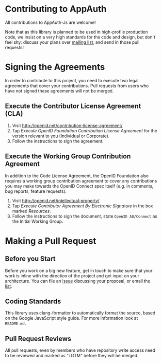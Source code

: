 # Contributing to AppAuth

All contributions to AppAuth-Js are welcome!

Note that as this library is planned to be used in high-profile production code,
we insist on a very high standards for the code and design, but don't feel shy:
discuss your plans over
[mailing list](http://lists.openid.net/mailman/listinfo/openid-specs-ab), and
send in those pull requests!

# Signing the Agreements

In order to contribute to this project, you need to execute two legal agreements
that cover your contributions.  Pull requests from users who have not signed
these agreements will not be merged.

## Execute the Contributor License Agreement (CLA)

1. Visit http://openid.net/contribution-license-agreement/
2. Tap *Execute OpenID Foundation Contribution License Agreement* for the
   version relevant to you (Individual or Corporate).
3. Follow the instructions to sign the agreement.

## Execute the Working Group Contribution Agreement

In addition to the Code License Agreement, the OpenID Foundation also requires
a working group contribution agreement to cover any contributions you may make
towards the OpenID Connect spec itself (e.g. in comments, bug reports, feature
requests).

1. Visit http://openid.net/intellectual-property/
2. Tap *Execute Contributor Agreement By Electronic Signature* in the box
   marked *Resources*.
3. Follow the instructions to sign the document, state `OpenID AB/Connect` as
   the Initial Working Group.

# Making a Pull Request

## Before you Start

Before you work on a big new feature, get in touch to make sure that your work
is inline with the direction of the project and get input on your architecture.
You can file an [Issue](https://github.com/openid/AppAuth-Android/issues)
discussing your proposal, or email the
[list](http://lists.openid.net/mailman/listinfo/openid-specs-ab).

## Coding Standards

This library uses clang-formatter to automatically format the source, based on the Google
JavaScript style guide. For more information look at `README.md`.

## Pull Request Reviews

All pull requests, even by members who have repository write access need to be
reviewed and marked as "LGTM" before they will be merged.
